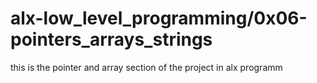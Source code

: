 # alx-low_level_programming/0x06-pointers_arrays_strings

this is the pointer and array section of the project in alx programm